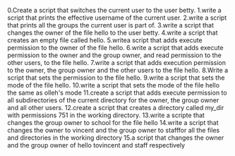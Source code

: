 0.Create a script that switches the current user to the user betty.
1.write a script that prints the effective username of the current user.
2.write a script that prints all the groups the current user is part of.
3.write a script that changes the owner of the file hello to the user betty.
4.write a script that creates an empty file called hello.
5.writea script that adds execute permission to the owner of the file hello.
6.write a script that adds execute permission to the owner and the group owner, and read permission to the other users, to the file hello.
7.write a script that adds execution permission to the owner, the group owner and the other users to the file hello.
8.Write a script that sets the permission to the file hello.
9.write a script that sets the mode of the file hello.
10.write a script that sets the mode of the file hello the same as olleh's mode
11.create a script that adds execute permission to all subdirectories of the current directory for the owner, the group owner and all other users.
12.create a script that creates a directory called my_dir with permissions 751 in the working directory.
13.write a scripte that changes the group owner to school for the file hello
14.write a script that changes the owner to vincent and the group owner to stafffor all the files and directories in the working directory
15.a script that changes the owner and the group owner of hello tovincent and staff respectively
